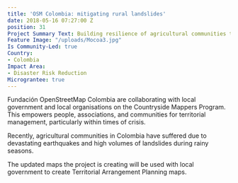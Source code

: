 ```yaml
---
title: 'OSM Colombia: mitigating rural landslides'
date: 2018-05-16 07:27:00 Z
position: 31
Project Summary Text: Building resilience of agricultural communities to disasters
Feature Image: "/uploads/Mocoa3.jpg"
Is Community-Led: true
Country:
- Colombia
Impact Area:
- Disaster Risk Reduction
Micrograntee: true
---
```


Fundación OpenStreetMap Colombia are collaborating with local government and local organisations on the Countryside Mappers Program. This empowers people, associations, and communities for territorial management, particularly within times of crisis.

Recently, agricultural communities in Colombia have suffered due to devastating earthquakes and high volumes of landslides during rainy seasons.

The updated maps the project is creating will be used with local government to create Territorial Arrangement Planning maps.